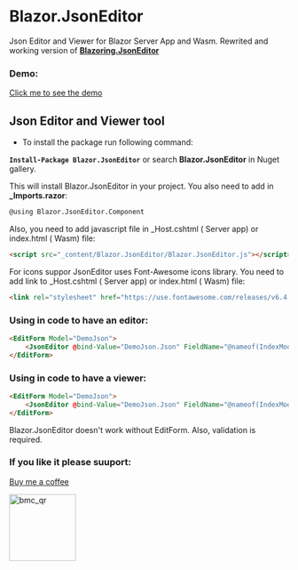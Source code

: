 # Blazor.JsonEditor
Json Editor and Viewer for Blazor Server App and Wasm. Rewrited and working version of **[Blazoring.JsonEditor](https://github.com/vmakharashvili/Blazoring-JsonEditor)** 

### Demo:

[Click me to see the demo](https://652a73a4fdf1211e843f77fd--wondrous-genie-896870.netlify.app)

## Json Editor and Viewer tool

* To install the package run following command:

**`Install-Package Blazor.JsonEditor`**
or search **Blazor.JsonEditor** in Nuget gallery.

This will install Blazor.JsonEditor in your project. You also need to add in **_Imports.razor**:
```html
@using Blazor.JsonEditor.Component
```
Also, you need to add javascript file in _Host.cshtml ( Server app) or index.html ( Wasm)  file:

```html
<script src="_content/Blazor.JsonEditor/Blazor.JsonEditor.js"></script>
```
For icons suppor JsonEditor uses Font-Awesome icons library. You need to add link to _Host.cshtml ( Server app) or index.html ( Wasm) file:
```html
<link rel="stylesheet" href="https://use.fontawesome.com/releases/v6.4.2/css/all.css">
```

### Using in code to have an editor:

```html
<EditForm Model="DemoJson">
    <JsonEditor @bind-Value="DemoJson.Json" FieldName="@nameof(IndexModel.Json)" ValidationFor="@(() => DemoJson.Json)"></JsonEditor>
</EditForm>
```

### Using in code to have a viewer:

```html
<EditForm Model="DemoJson">
    <JsonEditor @bind-Value="DemoJson.Json" FieldName="@nameof(IndexModel.Json)" ValidationFor="@(() => DemoJson.Json)" AllowEdit="false"></JsonEditor>
</EditForm>
```

Blazor.JsonEditor doesn't work without EditForm. Also, validation is required.

### If you like it please suuport:

[Buy me a coffee](https://www.buymeacoffee.com/joghyrt)

<img width="120" alt="bmc_qr" src="https://github.com/joghyrt/Blazor.JsonEditor/assets/26901105/d914e23c-dc90-483b-98df-e977c6662672">






